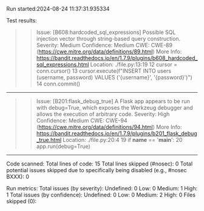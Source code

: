 Run started:2024-08-24 11:37:31.935334

Test results:
>> Issue: [B608:hardcoded_sql_expressions] Possible SQL injection vector through string-based query construction.
   Severity: Medium   Confidence: Medium
   CWE: CWE-89 (https://cwe.mitre.org/data/definitions/89.html)
   More Info: https://bandit.readthedocs.io/en/1.7.9/plugins/b608_hardcoded_sql_expressions.html
   Location: ./file.py:13:19
12	    cursor = conn.cursor()
13	    cursor.execute(f"INSERT INTO users (username, password) VALUES ('{username}', '{password}')")
14	    conn.commit()

--------------------------------------------------
>> Issue: [B201:flask_debug_true] A Flask app appears to be run with debug=True, which exposes the Werkzeug debugger and allows the execution of arbitrary code.
   Severity: High   Confidence: Medium
   CWE: CWE-94 (https://cwe.mitre.org/data/definitions/94.html)
   More Info: https://bandit.readthedocs.io/en/1.7.9/plugins/b201_flask_debug_true.html
   Location: ./file.py:20:4
19	if __name__ == '__main__':
20	    app.run(debug=True)

--------------------------------------------------

Code scanned:
	Total lines of code: 15
	Total lines skipped (#nosec): 0
	Total potential issues skipped due to specifically being disabled (e.g., #nosec BXXX): 0

Run metrics:
	Total issues (by severity):
		Undefined: 0
		Low: 0
		Medium: 1
		High: 1
	Total issues (by confidence):
		Undefined: 0
		Low: 0
		Medium: 2
		High: 0
Files skipped (0):
